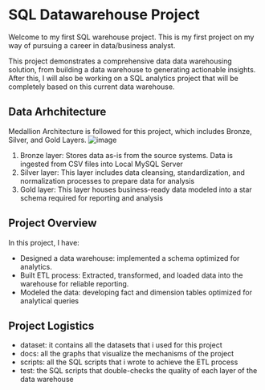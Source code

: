 # SQL Datawarehouse Project

Welcome to my first SQL warehouse project. This is my first project on my way of pursuing a career in data/business analyst. 

This project demonstrates a comprehensive data data warehousing solution, from building a data warehouse to generating actionable insights. After this, I will also be working on a SQL analytics project that will be completely based on this current data warehouse.

## Data Arhchitecture 
Medallion Architecture is followed for this project, which includes Bronze, Silver, and Gold Layers. 
![image](https://github.com/user-attachments/assets/bd2b4222-4dc9-47ea-bd6f-20c63cbfd056)
1. Bronze layer: Stores data as-is from the source systems. Data is ingested from CSV files into Local MySQL Server
2. Silver layer: This layer includes data cleansing, standardization, and normalization processes to prepare data for analysis
3. Gold layer: This layer houses business-ready data modeled into a star schema required for reporting and analysis

## Project Overview 

In this project, I have: 
- Designed a data warehouse: implemented a schema optimized for analytics.
- Built ETL process: Extracted, transformed, and loaded data into the warehouse for reliable reporting.
- Modeled the data: developing fact and dimension tables optimized for analytical queries

## Project Logistics 
- dataset: it contains all the datasets that i used for this project
- docs: all the graphs that visualize the mechanisms of the project
- scripts: all the SQL scripts that i wrote to achieve the ETL process
- test: the SQL scripts that double-checks the quality of each layer of the data warehouse
